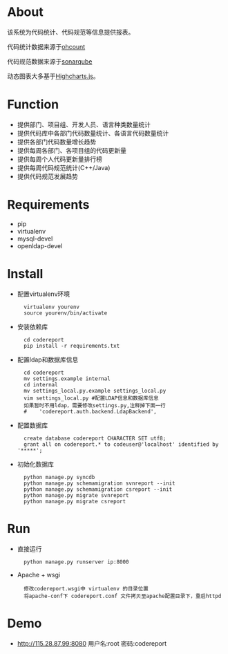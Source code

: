About
=====
该系统为代码统计、代码规范等信息提供报表。

代码统计数据来源于[ohcount](https://github.com/blackducksw/ohcount)

代码规范数据来源于[sonarqube](http://www.sonarqube.org)

动态图表大多基于[Highcharts.js](http://www.hcharts.cn)。


Function
=====
* 提供部门、项目组、开发人员、语言种类数量统计 
* 提供代码库中各部门代码数量统计、各语言代码数量统计
* 提供各部门代码数量增长趋势
* 提供每周各部门、各项目组的代码更新量
* 提供每周个人代码更新量排行榜
* 提供每周代码规范统计(C++/Java)
* 提供代码规范发展趋势


Requirements
=====
* pip
* virtualenv
* mysql-devel
* openldap-devel

Install
=====
* 配置virtualenv环境


        virtualenv yourenv
        source yourenv/bin/activate


* 安装依赖库


        cd codereport
        pip install -r requirements.txt


* 配置ldap和数据库信息


        cd codereport
        mv settings.example internal
        cd internal
        mv settings_local.py.example settings_local.py
        vim settings_local.py #配置LDAP信息和数据库信息
        如果暂时不用ldap，需要修改settings.py,注释掉下面一行
        #    'codereport.auth.backend.LdapBackend',


* 配置数据库


        create database codereport CHARACTER SET utf8;
        grant all on codereport.* to codeuser@'localhost' identified by '*****';


* 初始化数据库


        python manage.py syncdb
        python manage.py schemamigration svnreport --init
        python manage.py schemamigration csreport --init 
        python manage.py migrate svnreport
        python manage.py migrate csreport


Run
=====
* 直接运行


        python manage.py runserver ip:8000


* Apache + wsgi 


        修改codereport.wsgi中 virtualenv 的目录位置
        将apache-conf下 codereport.conf 文件拷贝至apache配置目录下，重启httpd


Demo
=====
* http://115.28.87.99:8080 用户名:root 密码:codereport

